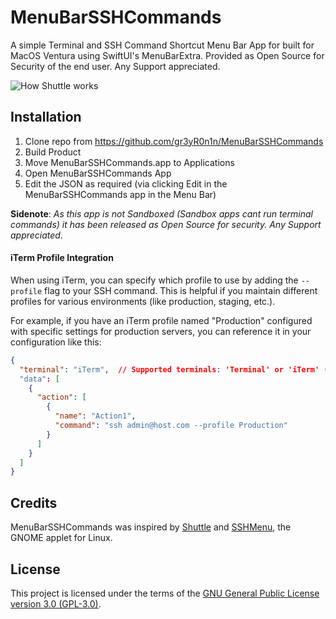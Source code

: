 # MenuBarSSHCommands
A simple Terminal and SSH Command Shortcut Menu Bar App for built for MacOS Ventura using SwiftUI's MenuBarExtra. Provided as Open Source for Security of the end user. Any Support appreciated.

![How Shuttle works](https://raw.githubusercontent.com/dieskim/MenuBarSSHCommands/main/Distribution/MenuBarSSHCommands.gif)

## Installation

1. Clone repo from https://github.com/gr3yR0n1n/MenuBarSSHCommands
2. Build Product 
3. Move MenuBarSSHCommands.app to Applications
4. Open MenuBarSSHCommands App
5. Edit the JSON as required (via clicking Edit in the MenuBarSSHCommands app in the Menu Bar)

**Sidenote**: *As this app is not Sandboxed (Sandbox apps cant run terminal commands) it has been released as Open Source for security. Any Support appreciated.*

#### iTerm Profile Integration

When using iTerm, you can specify which profile to use by adding the `--profile` flag to your SSH command. This is helpful if you maintain different profiles for various environments (like production, staging, etc.).

For example, if you have an iTerm profile named "Production" configured with specific settings for production servers, you can reference it in your configuration like this:

```json
{
  "terminal": "iTerm",  // Supported terminals: 'Terminal' or 'iTerm' (recommended)
  "data": [
    {
      "action": [
        {
          "name": "Action1",
          "command": "ssh admin@host.com --profile Production"
        }
      ]
    }
  ]
}
```

## Credits

MenuBarSSHCommands was inspired by [Shuttle](https://github.com/fitztrev/shuttle) and [SSHMenu](http://sshmenu.sourceforge.net/), the GNOME applet for Linux.

## License

This project is licensed under the terms of the [GNU General Public License version 3.0 (GPL-3.0)](https://www.gnu.org/licenses/gpl-3.0.en.html).
